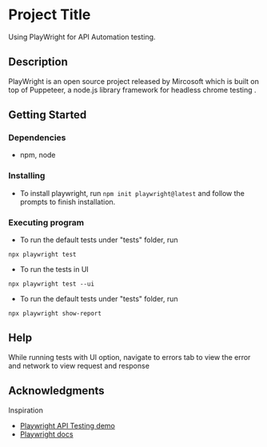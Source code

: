 # Project Title

Using PlayWright for API Automation testing.

## Description

PlayWright is an open source project released by Mircosoft which is built on top of Puppeteer, a node.js library framework for headless chrome testing .

## Getting Started

### Dependencies

* npm, node

### Installing

* To install playwright, run ```npm init playwright@latest``` and follow the prompts to finish installation.

### Executing program

* To run the default tests under "tests" folder, run
```
npx playwright test
```
* To run the tests in UI
```
npx playwright test --ui
```
* To run the default tests under "tests" folder, run
```
npx playwright show-report
```
## Help

While running tests with UI option, navigate to errors tab to view the error and network to view request and response

## Acknowledgments

Inspiration
* [Playwright API Testing demo](https://www.youtube.com/watch?v=EEjyLfp6DoQ)
* [Playwright docs](https://playwright.dev/docs)

